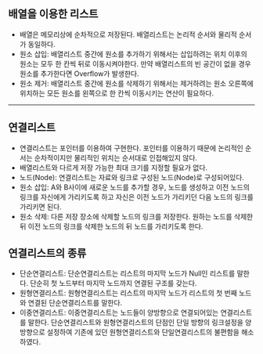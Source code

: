 ## 배열을 이용한 리스트
 + 배열은 메모리상에 순차적으로 저장된다. 배열리스트는 논리적 순서와 물리적 순서가 동일하다.
 + 원소 삽입: 배열리스트 중간에 원소를 추가하기 위해서는 삽입하려는 위치 이후의 원소는 모두 한 칸씩 뒤로 이동시켜야한다. 만약 배열리스트의 빈 공간이 없을 경우 원소를 추가한다면 Overflow가 발생한다.
 + 원소 제거: 배열리스트 중간에 원소를 삭제하기 위해서는 제거하려는 원소 오른쪽에 위치하는 모든 원소를 왼쪽으로 한 칸씩 이동시키는 연산이 필요하다.

---

## 연결리스트
 + 연결리스트는 포인터를 이용하여 구현한다. 포인터를 이용하기 때문에 논리적인 순서는 순차적이지만 물리적인 위치는 순서대로 인접해있지 않다.
 + 배열리스트와 다르게 저장 가능한 최대 크기를 지정할 필요가 없다.
 + 노드(Node): 연결리스트는 자료와 링크로 구성된 노드(Node)로 구성되어있다.
 + 원소 삽입: A와 B사이에 새로운 노드를 추가할 경우, 노드를 생성하고 이전 노드의 링크를 자신에게 가리키도록 하고 자신은 이전 노드가 가리키던 다음 노드의 링크를 가리키면 된다.
 + 원소 삭제: 다른 저장 장소에 삭제할 노드의 링크를 저장한다. 원하는 노드를 삭제한 뒤 이전 노드의 링크를 삭제한 노드의 뒤 노드를 가리키도록 한다.

## 연결리스트의 종류
 + 단순연결리스트: 단순연결리스트는 리스트의 마지막 노드가 Null인 리스트를 말한다. 단순히 첫 노드부터 마지막 노드까지 연결된 구조를 갖는다.
 + 원형연결리스트: 원형연결리스트는 리스트의 마지막 노드가 리스트의 첫 번째 노드와 연결된 단순연결리스트를 말한다.
 + 이중연결리스트: 이중연결리스트는 노드들이 양방향으로 연결되어있는 연결리스트를 말한다. 단순연결리스트와 원형연결리스트의 단점인 단일 방향의 링크설정을 양방향으로 설정하여 기존에 있던 원형연결리스트와 단일연결리스트의 불편함을 해소하였다.
